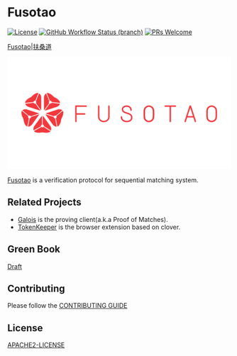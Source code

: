 # Fusotao 

[![License](https://img.shields.io/badge/License-Apache%202.0-orange.svg)](#LICENSE)
[![GitHub Workflow Status (branch)](https://img.shields.io/github/workflow/status/uinb/fusotao/Rust%20CI/master)](https://github.com/uinb/fusotao/actions?query=branch%3Amaster)
[![PRs Welcome](https://img.shields.io/badge/PRs-welcome-blue.svg)](CONTRIBUTING.md)

[Fusotao](https://wiki.fusotao.org)|[扶桑道](https://wiki.fusotao.org)

<p align="center">
  <img src="/fusotao.png">
</p>

[Fusotao](https://www.fusotao.org) is a verification protocol for sequential matching system.

## Related Projects

- [Galois](https://github.com/uinb/galois) is the proving client(a.k.a Proof of Matches).
- [TokenKeeper](https://github.com/uinb/token-keeper) is the browser extension based on clover.

## Green Book
[Draft](https://github.com/uinb/papers)

## Contributing

Please follow the [CONTRIBUTING GUIDE](CONTRIBUTING.md)

## License

[APACHE2-LICENSE](LICENSE)
